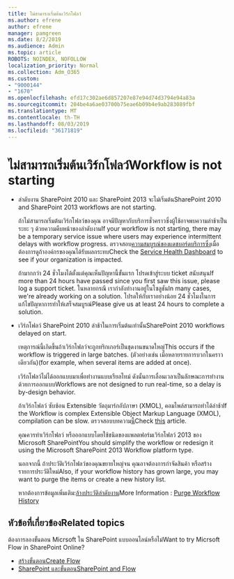 ```yaml
---
title: ไม่สามารถเริ่มต้นเวิร์กโฟลว์
ms.author: efrene
author: efrene
manager: pamgreen
ms.date: 8/2/2019
ms.audience: Admin
ms.topic: article
ROBOTS: NOINDEX, NOFOLLOW
localization_priority: Normal
ms.collection: Adm_O365
ms.custom:
- "9000144"
- "1670"
ms.openlocfilehash: efd17c302ae6d857207e87e94d74d3794e94a83a
ms.sourcegitcommit: 204be4a6ae03700b75eae6b09b4e9ab283089fbf
ms.translationtype: MT
ms.contentlocale: th-TH
ms.lasthandoff: 08/03/2019
ms.locfileid: "36171819"
---
```

# <a name="workflow-is-not-starting"></a><span data-ttu-id="9b2fe-102">ไม่สามารถเริ่มต้นเวิร์กโฟลว์</span><span class="sxs-lookup"><span data-stu-id="9b2fe-102">Workflow is not starting</span></span>

- <span data-ttu-id="9b2fe-103">ลำดับงาน SharePoint 2010 และ SharePoint 2013 จะไม่เริ่มต้น</span><span class="sxs-lookup"><span data-stu-id="9b2fe-103">SharePoint 2010 and SharePoint 2013 workflows are not starting.</span></span>

    <span data-ttu-id="9b2fe-104">ถ้าไม่สามารถเริ่มต้นเวิร์กโฟลว์ของคุณ อาจมีปัญหากับบริการชั่วคราวซึ่งผู้ใช้อาจพบความล่าช้าเป็นระยะ ๆ ด้วยความคืบหน้าของลำดับงาน</span><span class="sxs-lookup"><span data-stu-id="9b2fe-104">If your workflow is not starting, there may be a temporary service issue where users may experience intermittent delays with workflow progress.</span></span> <span data-ttu-id="9b2fe-105">ตรวจสอบ[ความสมบูรณ์ของแดชบอร์ดบริการซึ่ง](https:/admin.microsoft.com/AdminPortal/Home#/servicehealth)เมื่อต้องการดูถ้าองค์กรของคุณได้รับผลกระทบ</span><span class="sxs-lookup"><span data-stu-id="9b2fe-105">Check the [Service Health Dashboard](https:/admin.microsoft.com/AdminPortal/Home#/servicehealth) to see if your organization is impacted.</span></span>

    <span data-ttu-id="9b2fe-106">ถ้ามากกว่า 24 ชั่วโมงได้ตั้งแต่คุณเห็นปัญหานี้ขั้นแรก โปรดเข้าสู่ระบบ ticket สนับสนุน</span><span class="sxs-lookup"><span data-stu-id="9b2fe-106">If more than 24 hours have passed since you first saw this issue, please log a support ticket.</span></span> <span data-ttu-id="9b2fe-107">ในหลายกรณี เรากำลังทำงานอยู่ในโซลูชัน</span><span class="sxs-lookup"><span data-stu-id="9b2fe-107">In many cases, we're already working on a solution.</span></span> <span data-ttu-id="9b2fe-108">โปรดให้กับเราอย่างน้อย 24 ชั่วโมงในการแก้ไขปัญหาการทำให้เสร็จสมบูรณ์</span><span class="sxs-lookup"><span data-stu-id="9b2fe-108">Please give us at least 24 hours to complete a solution.</span></span>

- <span data-ttu-id="9b2fe-109">เวิร์กโฟลว์ SharePoint 2010 ล่าช้าในการเริ่มต้นเท่านั้น</span><span class="sxs-lookup"><span data-stu-id="9b2fe-109">SharePoint 2010 workflows delayed on start.</span></span>

    <span data-ttu-id="9b2fe-110">เหตุการณ์นี้เกิดขึ้นถ้าเวิร์กโฟลว์จะถูกทริกเกอร์เป็นชุดงานขนาดใหญ่</span><span class="sxs-lookup"><span data-stu-id="9b2fe-110">This occurs if the workflow is triggered in large batches.</span></span> <span data-ttu-id="9b2fe-111">(ตัวอย่างเช่น เมื่อหลายรายการบวกในคราวเดียวกัน)</span><span class="sxs-lookup"><span data-stu-id="9b2fe-111">(for example, when several items are added at once).</span></span>

    <span data-ttu-id="9b2fe-112">เวิร์กโฟลว์ไม่ได้ออกแบบมาเพื่อทำงานแบบเรียลไทม์ ดังนั้นการเลื่อนเวลาเป็นลักษณะการทำงานด้วยการออกแบบ</span><span class="sxs-lookup"><span data-stu-id="9b2fe-112">Workflows are not designed to run real-time, so a delay is by-design behavior.</span></span>

    <span data-ttu-id="9b2fe-113">ถ้าเวิร์กโฟลว์ ซับซ้อน Extensible วัตถุมาร์กอัปภาษา (XMOL), คอมไพล์สามารถทำได้ล่าช้า</span><span class="sxs-lookup"><span data-stu-id="9b2fe-113">If the Workflow is complex Extensible Object Markup Language (XMOL), compilation can be slow.</span></span> <span data-ttu-id="9b2fe-114">ตรวจสอบบทความ[นี้](https://support.microsoft.com/en-us/kb/3043697)</span><span class="sxs-lookup"><span data-stu-id="9b2fe-114">Check [this](https://support.microsoft.com/en-us/kb/3043697) article.</span></span>

    <span data-ttu-id="9b2fe-115">คุณควรทำเวิร์กโฟลว์ หรือออกแบบโดยใช้ชนิดของแพลตฟอร์มเวิร์กโฟลว์ 2013 ของ Microsoft SharePoint</span><span class="sxs-lookup"><span data-stu-id="9b2fe-115">You should simplify the workflow or redesign it using the Microsoft SharePoint 2013 Workflow platform type.</span></span>

    <span data-ttu-id="9b2fe-116">นอกจากนี้ ถ้าประวัติเวิร์กโฟลว์ของคุณขยายใหญ่จน คุณอาจต้องการกำจัดสินค้า หรือสร้างรายการประวัติใหม่</span><span class="sxs-lookup"><span data-stu-id="9b2fe-116">Also, if your workflow history has grown large, you may want to purge the items or create a new history list.</span></span>

    <span data-ttu-id="9b2fe-117">หากต้องการข้อมูลเพิ่มเติม:[ล้างประวัติลำดับงาน](https://blogs.technet.microsoft.com/marj/2015/08/07/sharepoint-2010-workflows-best-practice-purge-workflow-history-list-items/)</span><span class="sxs-lookup"><span data-stu-id="9b2fe-117">More Information : [Purge Workflow History](https://blogs.technet.microsoft.com/marj/2015/08/07/sharepoint-2010-workflows-best-practice-purge-workflow-history-list-items/)</span></span>


## <a name="related-topics"></a><span data-ttu-id="9b2fe-118">หัวข้อที่เกี่ยวข้อง</span><span class="sxs-lookup"><span data-stu-id="9b2fe-118">Related topics</span></span>
<span data-ttu-id="9b2fe-119">ต้องการลองขั้นตอน Micrsoft ใน SharePoint แบบออนไลน์หรือไม่</span><span class="sxs-lookup"><span data-stu-id="9b2fe-119">Want to try Micrsoft Flow in SharePoint Online?</span></span>
- [<span data-ttu-id="9b2fe-120">สร้างขั้นตอน</span><span class="sxs-lookup"><span data-stu-id="9b2fe-120">Create Flow</span></span>](https://support.office.com/article/Create-a-flow-for-a-list-or-library-in-SharePoint-Online-or-OneDrive-for-Business-a9c3e03b-0654-46af-a254-20252e580d01) 
- [<span data-ttu-id="9b2fe-121">SharePoint และขั้นตอน</span><span class="sxs-lookup"><span data-stu-id="9b2fe-121">SharePoint and Flow</span></span>](https://flow.microsoft.com/blog/sharepoint-and-flow/) 


